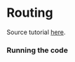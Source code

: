 # Routing

Source tutorial [here](https://www.rabbitmq.com/tutorials/tutorial-four-python.html).

### Running the code
